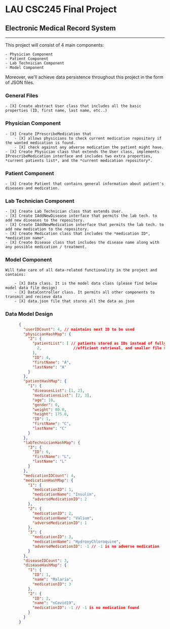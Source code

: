 # LAU CSC245 Final Project

## Electronic Medical Record System

---

This project will consist of 4 main components:

    - Physician Component
    - Patient Component
    - Lab Technician Component
    - Model Component
  
Moreover, we'll achieve data persistence throughout this project in the form of JSON files.

### General Files

    - [X] Create abstract User class that includes all the basic properties (ID, first name, last name, etc..)

### Physician Component

    - [X] Create IPrescribeMedication that 
        - [X] allows physicians to check current medication repository if the wanted medication is found.
        - [X] check against any adverse medication the patient might have.
    - [X] Create Physician class that extends the User class, implements IPrescribeMedication interface and includes two extra properties, *current patients list*, and the *current medication repository*.
  

### Patient Component

    - [X] Create Patient that contains general information about patient's diseases and medication. 
  
### Lab Technician Component

    - [X] Create Lab Technician class that extends User.
    - [X] Create IAddNewDisease interface that permits the lab tech. to add new diseases to the repository.
    - [X] Create IAddNewMedication interface that permits the lab tech. to add new medication to the repository.
    - [X] Create Medication class that includes the *medication ID*, *medication name*.
    - [X] Create Disease class that includes the disease name along with any possible medication / treatment.

### Model Component
    
    Will take care of all data-related functionality in the project and contains:
        
        - [X] Data class. It is the model data class (please find below model data file design)
        - [X] DataController class. It permits all other components to transmit and recieve data
        - [X] data.json file that stores all the data as json
 
### Data Model Design

    
  ```json
        {
          "userIDCount": 4, // maintains next ID to be used
          "physicianHashMap": {
            "2": {
              "patientList": [ // patients stored as IDs instead of fully fledged objects to maintain flatness of json file
                2,              //efficient retrieval, and smaller file size (avoids duplicates)
              ],
              "ID": 4,
              "firstName": "A",
              "lastName": "A"
            }
          },
          "patientHashMap": {
            "1": {
              "diseasesList": [1, 2],
              "medicationsList": [2, 3],
              "age": 18,
              "gender": 0,
              "weight": 80.0,
              "height": 175.0,
              "ID": 1,
              "firstName": "C",
              "lastName": "C"
            }
          },
          "labTechnicianHashMap": {
            "3": {
              "ID": 6,
              "firstName": "L",
              "lastName": "L"
            }
          },
          "medicationIDCount": 4,
          "medicationHashMap": {
            "1": {
              "medicationID": 1,
              "medicationName": "Insulin",
              "adverseMedicationID": 2
            },
            "2": {
              "medicationID": 2,
              "medicationName": "Valium",
              "adverseMedicationID": 1
            },
            "3": {
              "medicationID": 3,
              "medicationName": "HydroxyChloroquine",
              "adverseMedicationID": -1 // -1 is no adverse medication
            }
          },
          "diseaseIDCount": 3,
          "diseaseHashMap": {
            "1": {
              "ID": 1,
              "name": "Malaria",
              "medicationID": 3
            },
            "2": {
              "ID": 2,
              "name": "nCovid19",
              "medicationID": -1 // -1 is no medication found
            }
          }
        }
   ```
